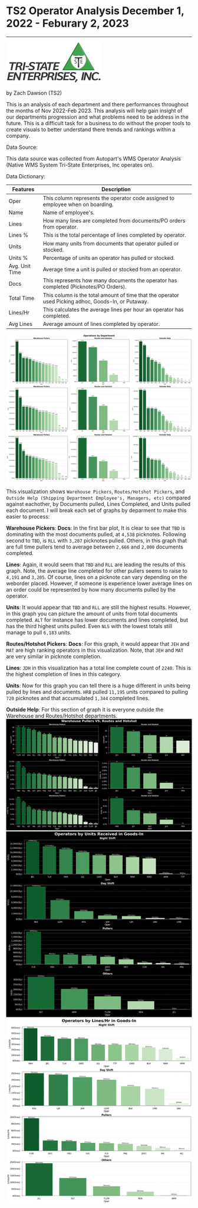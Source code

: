# TS2 Operator Analysis December 1, 2022 - Feburary 2, 2023

---

![WebLogo.png](https://github.com/zeekwired/Tristate/blob/3afaf79e6201849bc0266f78b1edf21112887f5c/WebLogo.png)

by Zach Dawson (TS2)

This is an analysis of each department and there performances throughout the months of Nov 2022-Feb 2023. This analysis will help gain insight of our departments progression and what problems need to be address in the future. This is a difficult task for a business to do without the proper tools to create visuals to better understand there trends and rankings within a company. 

Data Source:

This data source was collected from Autopart's WMS Operator Analysis (Native WMS System Tri-State Enterprises, Inc operates on).

Data Dictionary:


|     Features          |     Description                                                                                        |
|-----------------------|--------------------------------------------------------------------------------------------------------|
|     Oper              |     This column represents the operator code assigned to employee when on boarding.                    |   
|     Name              |     Name of employee's.                                                                                | 
|     Lines             |     How many lines are completed from documents/PO orders from operator.                               |   
|     Lines %           |     This is the total percentage of lines completed by operator.                                       |   
|     Units             |     How many units from documents that operator pulled or stocked.                                     |   
|     Units %           |     Percentage of units an operator has pulled or stocked.                                             |  
|     Avg. Unit Time    |     Average time a unit is pulled or stocked from an operator.                                         |   
|     Docs              |     This represents how many documents the operator has completed (Picknotes/PO Orders).               |   
|     Total Time        |     This column is the total amount of time that the operator used Picking adhoc, Goods-In, or Putaway.| 
|     Lines/Hr          |     This calculates the average lines per hour an operator has completed.                              |   
|     Avg Lines         |     Average amount of lines completed by operator.                                                     |


![Operations by Department.png](https://github.com/zeekwired/Tristate/blob/d69b69dc7c515b9f386cf689c4ec7f2b99bec569/Operations%20by%20Department.png)

This visualization shows `Warehouse Pickers`, `Routes/Hotshot Pickers`, and `Outside Help (Shipping Department Employee's, Managers, etc)` compared against eachother, by Documents pulled, Lines Completed, and Units pulled each document. I will break each set of graphs by deparment to make this easier to process:

**Warehouse Pickers**:
**Docs**:
In the first bar plot, It is clear to see that `TBD` is dominating with the most documents pulled, at `4,538` picknotes. Following second to `TBD`, is `RLL` with `3,207` picknotes pulled. Others, in this graph that are full time pullers tend to average between `2,666` and `2,000` documents completed.

**Lines**:
Again, it would seem that `TBD` and `RLL` are leading the results of this graph. Note, the average line completed for other pullers seems to raise to `4,191` and `3,205`. Of course, lines on a picknote can vary depending on the weborder placed. However, if someone is experience lower average lines on an order could be represented by how many documents pulled by the operator.

**Units**:
It would appear that `TBD` and `RLL` are still the highest results. However, in this graph you can picture the amount of units from total documents completed. `ALT` for instance has lower documents and lines completed, but has the third highest units pulled. Even `NLS` with the lowest totals still manage to pull `6,183` units.

**Routes/Hotshot Pickers**:
**Docs**:
For this graph, it would appear that `JEH` and `MAT` are high ranking operators in this visualization. Note, that `JEH` and `MAT` are very similar in picknote completion.

**Lines**:
`JDH` in this visualization has a total line complete count of `2240`. This is the highest completion of lines in this category. 

**Units**:
Now for this graph you can tell there is a huge different in units being pulled by lines and documents. `HRB` pulled `11,195` units compared to pulling `720` picknotes and that accumulated `1,344` completed lines.

**Outside Help**:
For this section of graph it is everyone outside the Warehouse and Routes/Hotshot departments. 
![Warehouse Pullers VS Routes and HotShot.png](https://github.com/zeekwired/Tristate/blob/d69b69dc7c515b9f386cf689c4ec7f2b99bec569/Warehouse%20Pullers%20VS%20Routes%20and%20Hotshot.png)
![Operators by Units Received in Goods-In.png](https://github.com/zeekwired/Tristate/blob/d69b69dc7c515b9f386cf689c4ec7f2b99bec569/Operators%20by%20Units%20Received%20in%20Goods-In.png)
![Operators by lines per hour.png](https://github.com/zeekwired/Tristate/blob/d69b69dc7c515b9f386cf689c4ec7f2b99bec569/Operators%20by%20lines%20per%20hour.png)
